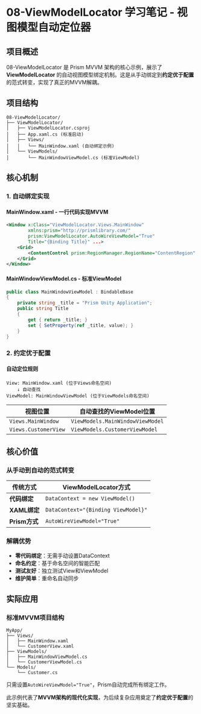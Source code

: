 # 08-ViewModelLocator 学习笔记 - 视图模型自动定位器

## 项目概述

08-ViewModelLocator 是 Prism MVVM 架构的核心示例，展示了 **ViewModelLocator** 的自动视图模型绑定机制。这是从手动绑定到**约定优于配置**的范式转变，实现了真正的MVVM解耦。

## 项目结构

```
08-ViewModelLocator/
├── ViewModelLocator/
│   ├── ViewModelLocator.csproj
│   ├── App.xaml.cs (标准启动)
│   ├── Views/
│   │   └── MainWindow.xaml (自动绑定示例)
│   └── ViewModels/
│       └── MainWindowViewModel.cs (标准ViewModel)
```

## 核心机制

### 1. 自动绑定实现

#### MainWindow.xaml - 一行代码实现MVVM
```xml
<Window x:Class="ViewModelLocator.Views.MainWindow"
        xmlns:prism="http://prismlibrary.com/"
        prism:ViewModelLocator.AutoWireViewModel="True"
        Title="{Binding Title}" ...>
    <Grid>
        <ContentControl prism:RegionManager.RegionName="ContentRegion" />
    </Grid>
</Window>
```

#### MainWindowViewModel.cs - 标准ViewModel
```csharp
public class MainWindowViewModel : BindableBase
{
    private string _title = "Prism Unity Application";
    public string Title
    {
        get { return _title; }
        set { SetProperty(ref _title, value); }
    }
}
```

### 2. 约定优于配置

#### 自动定位规则
```
View: MainWindow.xaml (位于Views命名空间)
    ↓ 自动查找
ViewModel: MainWindowViewModel (位于ViewModels命名空间)
```

| 视图位置 | 自动查找的ViewModel位置 |
|----------|------------------------|
| `Views.MainWindow` | `ViewModels.MainWindowViewModel` |
| `Views.CustomerView` | `ViewModels.CustomerViewModel` |

## 核心价值

### 从手动到自动的范式转变

| 传统方式 | ViewModelLocator方式 |
|----------|---------------------|
| **代码绑定** | `DataContext = new ViewModel()` |
| **XAML绑定** | `DataContext="{Binding ViewModel}"` |
| **Prism方式** | `AutoWireViewModel="True"` |

### 解耦优势
- **零代码绑定**：无需手动设置DataContext
- **命名约定**：基于命名空间的智能匹配
- **测试友好**：独立测试View和ViewModel
- **维护简单**：重命名自动同步

## 实际应用

### 标准MVVM项目结构
```
MyApp/
├── Views/
│   ├── MainWindow.xaml
│   └── CustomerView.xaml
├── ViewModels/
│   ├── MainWindowViewModel.cs
│   └── CustomerViewModel.cs
└── Models/
    └── Customer.cs
```

只需设置`AutoWireViewModel="True"`，Prism自动完成所有绑定工作。

此示例代表了**MVVM架构的现代化实现**，为后续复杂应用奠定了**约定优于配置**的坚实基础。